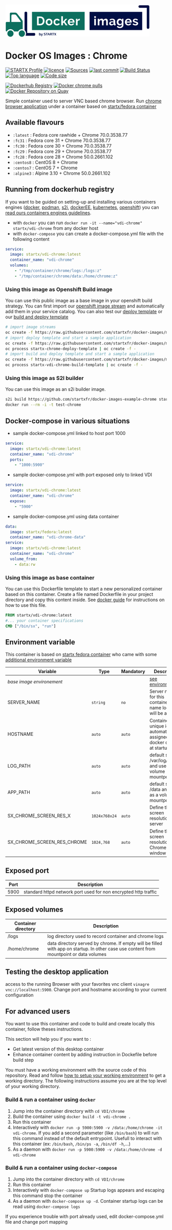 [![startxfr/docker-images](https://raw.githubusercontent.com/startxfr/docker-images/master/travis/logo-small.svg?sanitize=true)](https://github.com/startxfr/docker-images)

# Docker OS Images : Chrome

[![STARTX Profile](https://img.shields.io/badge/provider-startx-green.svg)](https://github.com/startxfr) [![licence](https://img.shields.io/github/license/startxfr/docker-images.svg)](https://github.com/startxfr/docker-images) [![Sources](https://img.shields.io/badge/startxfr-docker--images-blue.svg)](https://github.com/startxfr/docker-images/tree/ubi8/Services/chrome/) [![last commit](https://img.shields.io/github/last-commit/startxfr/docker-images.svg)](https://github.com/startxfr/docker-images) [![Build Status](https://travis-ci.org/startxfr/docker-images.svg?branch=ubi8)](https://travis-ci.org/startxfr/docker-images) [![Top language](https://img.shields.io/github/languages/count/startxfr/docker-images)](https://github.com/startxfr/docker-images) [![Code size](https://img.shields.io/github/languages/code-size/startxfr/docker-images)](https://github.com/startxfr/docker-images)
 
[![Dockerhub Registry](https://img.shields.io/docker/build/startx/vdi-chrome.svg)](https://hub.docker.com/r/startx/vdi-chrome) [![Docker chrome pulls](https://img.shields.io/docker/pulls/startx/vdi-chrome)](https://hub.docker.com/r/startx/vdi-chrome) [![Docker Repository on Quay](https://quay.io/repository/startx/chrome/status "Docker Repository on Quay")](https://quay.io/repository/startx/chrome)


Simple container used to server VNC based chrome browser.
Run [chrome browser application](https://httpd.chrome.org/) under a container 
based on [startx/fedora container](https://hub.docker.com/r/startx/fedora)

## Available flavours

* `:latest` : Fedora core rawhide + Chrome 70.0.3538.77
* `:fc31` : Fedora core 31 + Chrome 70.0.3538.77
* `:fc30` : Fedora core 30 + Chrome 70.0.3538.77
* `:fc29` : Fedora core 29 + Chrome 70.0.3538.77
* `:fc28` : Fedora core 28 + Chrome 50.0.2661.102
* `:centos8` : CentOS 8 + Chrome 
* `:centos7` : CentOS 7 + Chrome 
* `:alpine3` : Alpine 3.10 + Chrome 50.0.2661.102

## Running from dockerhub registry

If you want to be guided on setting-up and installing various containers engines
([docker](https://github.com/startxfr/containers-engines/blob/master/Docker.md),
 [podman](https://github.com/startxfr/containers-engines/blob/master/Podman.md),
 [s2i](https://github.com/startxfr/containers-engines/blob/master/S2I.md),
 [dockerEE](https://github.com/startxfr/containers-engines/blob/master/DockerEE.md),
 [kubernetes](https://github.com/startxfr/containers-engines/blob/master/Kubernetes.md),
 [openshift](https://github.com/startxfr/containers-engines/blob/master/Openshift.md))
you can [read ours containers engines guidelines](https://github.com/startxfr/containers-engines).

* with `docker` you can run `docker run -it --name="vdi-chrome" startx/vdi-chrome` from any docker host
* with `docker-compose` you can create a docker-compose.yml file with the following content
```YAML
service:
  image: startx/vdi-chrome:latest
  container_name: "vdi-chrome"
  volumes:
    - "/tmp/container/chrome/logs:/logs:z"
    - "/tmp/container/chrome/data:/home/chrome:z"
```

### Using this image as Openshift Build image

You can use this public image as a base image in your openshift build strategy. You can first import
our [openshift image stream](https://raw.githubusercontent.com/startxfr/docker-images/master/VDI/chrome/openshift-imageStreams.yml)
and automatically add them in your service catalog. You can also test our [deploy template](https://raw.githubusercontent.com/startxfr/docker-images/master/VDI/chrome/openshift-template-deploy.yml)
or our [build and deploy template](https://raw.githubusercontent.com/startxfr/docker-images/master/VDI/chrome/openshift-template-build.yml)

```bash
# import image streams
oc create -f https://raw.githubusercontent.com/startxfr/docker-images/master/VDI/chrome/openshift-imageStreams.yml
# import deploy template and start a sample application
oc create -f https://raw.githubusercontent.com/startxfr/docker-images/master/VDI/chrome/openshift-template-deploy.yml
oc process startx-chrome-deploy-template | oc create -f -
# import build and deploy template and start a sample application
oc create -f https://raw.githubusercontent.com/startxfr/docker-images/master/VDI/chrome/openshift-template-build.yml
oc process startx-vdi-chrome-build-template | oc create -f -
```

### Using this image as S2I builder

You can use this image as an s2i builder image. 
```bash
s2i build https://github.com/startxfr/docker-images-example-chrome startx/vdi-chrome test-chrome
docker run --rm -i -t test-chrome
```

## Docker-compose in various situations

* sample docker-compose.yml linked to host port 1000
```YAML
service:
  image: startx/vdi-chrome:latest
  container_name: "vdi-chrome"
  ports:
    - "1000:5900"
```
* sample docker-compose.yml with port exposed only to linked VDI
```YAML
service:
  image: startx/vdi-chrome:latest
  container_name: "vdi-chrome"
  expose:
    - "5900"
```
* sample docker-compose.yml using data container
```YAML
data:
  image: startx/fedora:latest
  container_name: "vdi-chrome-data"
service:
  image: startx/vdi-chrome:latest
  container_name: "vdi-chrome"
  volume_from:
    - data:rw
```

### Using this image as base container

You can use this Dockerfile template to start a new personalized container based on this container. Create a file named Dockerfile in your project directory and copy this content inside. See [docker guide](http://docs.docker.com/engine/reference/builder/) for instructions on how to use this file.
```Dockerfile
FROM startx/vdi-chrome:latest
#... your container specifications
CMD ["/bin/sx", "run"]
```

## Environment variable

This container is based on [startx fedora container](https://hub.docker.com/r/startx/fedora) who came with 
some [additional environment variable](https://github.com/startxfr/docker-images/tree/master/OS#environment-variable)

| Variable                       | Type         | Mandatory | Description                                                              |
|--------------------------------|--------------|-----------|--------------------------------------------------------------------------|
| <i>base image environement</i> |              |           | [see environment list](https://github.com/startxfr/docker-images/tree/master/OS#environment-variable)
| SERVER_NAME                    | `string`     | `no`      | Server name for this container. If no name localhost will be assigned
| HOSTNAME                       | `auto`       | `auto`    | Container unique id automatically assigned by docker daemon at startup
| LOG_PATH                       | `auto`       | `auto`    | default set to /var/log/chrome and used as a volume mountpoint
| APP_PATH                       | `auto`       | `auto`    | default set to /data and used as a volume mountpoint
| SX_CHROME_SCREEN_RES_X         | `1024x768x24`| `auto`    | Define the screen resolution for X server
| SX_CHROME_SCREEN_RES_CHROME    |`1024,768`    | `auto`    | Define the screen resolution for Chrome GUI window

## Exposed port

| Port  | Description                                                              |
|-------|--------------------------------------------------------------------------|
| 5900  | standard httpd network port used for non encrypted http traffic

## Exposed volumes

| Container directory  | Description                                                              |
|----------------------|--------------------------------------------------------------------------|
| /logs                | log directory used to record container and chrome logs
| /home/chrome         | data directory served by chrome. If empty will be filled with app on startup. In other case use content from mountpoint or data volumes

## Testing the desktop application

access to the running Browser with your favorites vnc client `vinagre vnc://localhost:5900`. Change port and hostname according to your current configuration

## For advanced users

You want to use this container and code to build and create locally this container, follow theses instructions.

This section will help you if you want to :
* Get latest version of this desktop container
* Enhance container content by adding instruction in Dockefile before build step

You must have a working environment with the source code of this repository. Read and follow [how to setup your working environment](https://github.com/startxfr/docker-images#setup-your-working-environment-mandatory) to get a working directory. The following instructions assume you are at the top level of your working directory.

### Build & run a container using `docker`

1. Jump into the container directory with `cd VDI/chrome`
2. Build the container using `docker build -t vdi-chrome .`
3. Run this container 
  1. Interactively with `docker run -p 5900:5900 -v /data:/home/chrome -it vdi-chrome`. If you add a second parameter (like `/bin/bash`) to will run this command instead of the default entrypoint. Usefull to interact with this container (ex: `/bin/bash`, `/bin/ps -a`, `/bin/df -h`,...) 
  2. As a daemon with `docker run -p 5900:5900 -v /data:/home/chrome -d vdi-chrome`


### Build & run a container using `docker-compose`

1. Jump into the container directory with `cd VDI/chrome`
2. Run this container 
  1. Interactively with `docker-compose up` Startup logs appears and escaping this command stop the container
  2. As a daemon with `docker-compose up -d`. Container startup logs can be read using `docker-compose logs`

If you experience trouble with port already used, edit docker-compose.yml file and change port mapping
